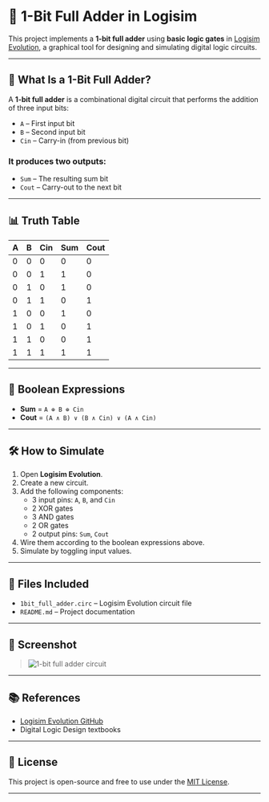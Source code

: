 # 🔢 1-Bit Full Adder in Logisim

This project implements a **1-bit full adder** using **basic logic gates** in [Logisim Evolution](https://github.com/reds-heig/logisim-evolution), a graphical tool for designing and simulating digital logic circuits.

---

## 🧠 What Is a 1-Bit Full Adder?

A **1-bit full adder** is a combinational digital circuit that performs the addition of three input bits:
- `A` – First input bit
- `B` – Second input bit
- `Cin` – Carry-in (from previous bit)

### It produces two outputs:
- `Sum` – The resulting sum bit
- `Cout` – Carry-out to the next bit

---

## 📊 Truth Table

| A | B | Cin | Sum | Cout |
|---|---|-----|-----|------|
| 0 | 0 | 0   |  0  |  0   |
| 0 | 0 | 1   |  1  |  0   |
| 0 | 1 | 0   |  1  |  0   |
| 0 | 1 | 1   |  0  |  1   |
| 1 | 0 | 0   |  1  |  0   |
| 1 | 0 | 1   |  0  |  1   |
| 1 | 1 | 0   |  0  |  1   |
| 1 | 1 | 1   |  1  |  1   |

---

## 🧮 Boolean Expressions

- **Sum** = `A ⊕ B ⊕ Cin`
- **Cout** = `(A ∧ B) ∨ (B ∧ Cin) ∨ (A ∧ Cin)`

---

## 🛠️ How to Simulate

1. Open **Logisim Evolution**.
2. Create a new circuit.
3. Add the following components:
   - 3 input pins: `A`, `B`, and `Cin`
   - 2 XOR gates
   - 3 AND gates
   - 2 OR gates
   - 2 output pins: `Sum`, `Cout`
4. Wire them according to the boolean expressions above.
5. Simulate by toggling input values.

---

## 📂 Files Included

- `1bit_full_adder.circ` – Logisim Evolution circuit file
- `README.md` – Project documentation

---

## 📸 Screenshot

> ![1-bit full adder circuit](https://github.com/user-attachments/assets/6a9dfd5b-5af1-421b-a0c1-fcdebc0ee2e8)

---

## 📚 References

- [Logisim Evolution GitHub](https://github.com/reds-heig/logisim-evolution)
- Digital Logic Design textbooks

---

## 📜 License

This project is open-source and free to use under the [MIT License](LICENSE).

---
